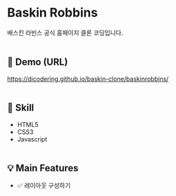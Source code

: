# Baskin Robbins
배스킨 라빈스 공식 홈페이지 클론 코딩입니다.
<br/><br/>

## 🔗 Demo (URL)
https://dicodering.github.io/baskin-clone/baskinrobbins/
<br/><br/>

## 🔨 Skill
* HTML5
* CSS3
* Javascript
<br/><br/>

## 💡 Main Features
* ✅ 레이아웃 구성하기
<br/><br/>

